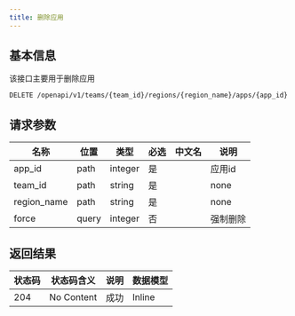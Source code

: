 ```yaml
---
title: 删除应用
---
```


## 基本信息
该接口主要用于删除应用

```shell title="请求路径"
DELETE /openapi/v1/teams/{team_id}/regions/{region_name}/apps/{app_id}
```

## 请求参数

|名称|位置|类型|必选|中文名|说明|
|---|---|---|---|---|---|
|app_id|path|integer| 是 ||应用id|
|team_id|path|string| 是 ||none|
|region_name|path|string| 是 ||none|
|force|query|integer| 否 ||强制删除|

## 返回结果

|状态码|状态码含义|说明|数据模型|
|---|---|---|---|
|204|No Content|成功|Inline|

